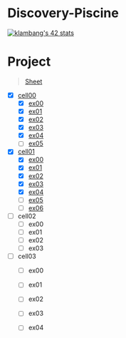 # Discovery-Piscine

[![klambang's 42 stats](https://badge42.vercel.app/api/v2/cl5ql4w6v002509jwrt915z1r/stats?cursusId=3&coalitionId=piscine)](https://github.com/JaeSeoKim/badge42)

# Project
> [Sheet]()

- [x] [cell00](./cell00/)
  - [x] [ex00](./cell00/ex00/)
  - [x] [ex01](./cell00/ex01/)
  - [x] [ex02](./cell00/ex02/)
  - [x] [ex03](./cell00/ex03/)
  - [x] [ex04](./cell00/ex04/)
  - [ ] [ex05](./cell00/ex05/)
- [x] [cell01](./cell01/)
  - [x] [ex00](./cell01/ex00/)
  - [x] [ex01](./cell01/ex01/)
  - [x] [ex02](./cell01/ex02/)
  - [x] [ex03](./cell01/ex03/)
  - [x] [ex04](./cell01/ex04/)
  - [ ] [ex05](./cell01/ex05/)
  - [ ] [ex06](./cell01/ex06/)
- [ ] cell02
  - [ ] ex00
  - [ ] ex01
  - [ ] ex02
  - [ ] ex03
- [ ] cell03
  - [ ] ex00
  - [ ] ex01
  - [ ] ex02
  - [ ] ex03
  - [ ] ex04

